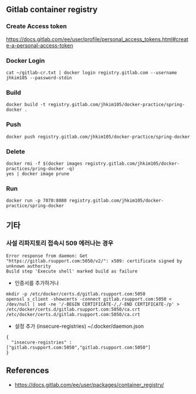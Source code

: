 

## Gitlab container registry 

### Create Access token
https://docs.gitlab.com/ee/user/profile/personal_access_tokens.html#create-a-personal-access-token

### Docker Login

```shell
cat ~/gitlab-cr.txt | docker login registry.gitlab.com --username jhkim105 --password-stdin
```

### Build
```shell
docker build -t registry.gitlab.com/jhkim105/docker-practice/spring-docker .
```

### Push
```shell
docker push registry.gitlab.com/jhkim105/docker-practice/spring-docker
```

### Delete
```shell
docker rmi -f $(docker images registry.gitlab.com/jhkim105/docker-practices/pring-docker -q)
yes | docker image prune
```


### Run
```shell
docker run -p 7070:8080 registry.gitlab.com/jhkim105/docker-practice/spring-docker
```

## 기타

### 사설 리파지토리 접속시 509 에러나는 경우
```
Error response from daemon: Get "https://gitlab.rsupport.com:5050/v2/": x509: certificate signed by unknown authority
Build step 'Execute shell' marked build as failure
```

- 인증서를 추가하거나
```text
mkdir -p /etc/docker/certs.d/gitlab.rsupport.com:5050
openssl s_client -showcerts -connect gitlab.rsupport.com:5050 < /dev/null | sed -ne '/-BEGIN CERTIFICATE-/,/-END CERTIFICATE-/p' > /etc/docker/certs.d/gitlab.rsupport.com:5050/ca.crt
/etc/docker/certs.d/gitlab.rsupport.com:5050/ca.crt
```

- 설정 추가 (insecure-registries)
  ~/.docker/daemon.json
```text
{
  "insecure-registries" : ["gitlab.rsupport.com:5050","gitlab.rsupport.com:5050"]
}
```


## References
- https://docs.gitlab.com/ee/user/packages/container_registry/

